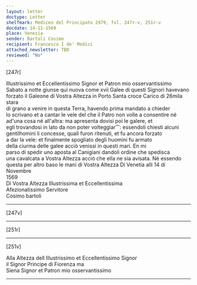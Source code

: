 ```yaml
---
layout: letter
doctype: Letter
shelfmark: Mediceo del Principato 2979, fol. 247r-v, 251r-v
docdate: 14-11-1569
place: Venezia
sender: Bartoli Cosimo
recipient: Francesco I de' Medici
attached_newsletter: TBD
reviewed: "No"
---
```


[247r]  
  
  
Illustrissimo et Eccellentissimo Signor et Patron mio osservantissimo  
Sabato a notte giunse qui nuova come xvii Galee di questi Signori havevano  
forzato il Galeone di Vostra Altezza in Porto Santa croce Carico di 26mila stara  
di grano a venire in questa Terra, havendo prima mandato a chieder  
lo scrivano et a cantar le vele del che il Patro non volle a consentire né  
ad'una cosa né all'altra: ma apresenta dovisi poi le galere, et  
egli trovandosi in lato da non poter volteggiar⁀: essendoli chiesti alcuni  
gentilhomini li concesse, quali furon ritenuti, et fu ancora forzato  
a dar la vele: et finalmente spogliato degli huomini fu armato  
della ciurma delle galee acciò venissi in questi mari. En mi  
parso di spedir uno aposta al Canigiani dandoli ordine che spedisca  
una cavalcata a Vostra Altezza acciò che ella ne sia avisata. Né essendo  
questa per altro baso le mani di Vostra Altezza Di Venetia alli 14 di Novembre  
1569  
Di Vostra Altezza Illustrissima et Eccellentissima  
Afezionatissimo Servitore  
Cosimo bartoli  
  
---  

[247v]  
  
  
  
---  

[251r]  
  
  
  
---  

[251v]  
  
  
Alla Altezza dell Illustrissimo et Eccellentissimo Signor  
il Signor Principe di Fiorenza ma  
Siena Signor et Patron mio osservantissimo  
  
---  

